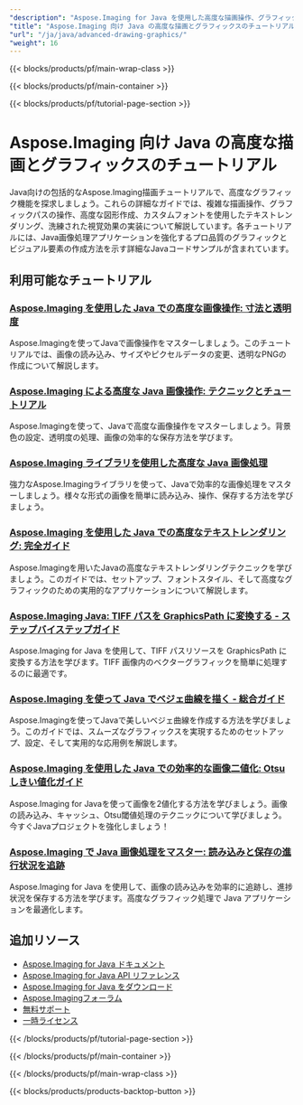 ```yaml
---
"description": "Aspose.Imaging for Java を使用した高度な描画操作、グラフィック パス、複雑な視覚効果に関するステップバイステップのチュートリアル。"
"title": "Aspose.Imaging 向け Java の高度な描画とグラフィックスのチュートリアル"
"url": "/ja/java/advanced-drawing-graphics/"
"weight": 16
---
```


{{< blocks/products/pf/main-wrap-class >}}

{{< blocks/products/pf/main-container >}}

{{< blocks/products/pf/tutorial-page-section >}}
# Aspose.Imaging 向け Java の高度な描画とグラフィックスのチュートリアル

Java向けの包括的なAspose.Imaging描画チュートリアルで、高度なグラフィック機能を探求しましょう。これらの詳細なガイドでは、複雑な描画操作、グラフィックパスの操作、高度な図形作成、カスタムフォントを使用したテキストレンダリング、洗練された視覚効果の実装について解説しています。各チュートリアルには、Java画像処理アプリケーションを強化するプロ品質のグラフィックとビジュアル要素の作成方法を示す詳細なJavaコードサンプルが含まれています。

## 利用可能なチュートリアル

### [Aspose.Imaging を使用した Java での高度な画像操作: 寸法と透明度](./master-image-manipulation-aspose-imaging-java/)
Aspose.Imagingを使ってJavaで画像操作をマスターしましょう。このチュートリアルでは、画像の読み込み、サイズやピクセルデータの変更、透明なPNGの作成について解説します。

### [Aspose.Imaging による高度な Java 画像操作: テクニックとチュートリアル](./advanced-image-manipulation-aspose-imaging-java/)
Aspose.Imagingを使って、Javaで高度な画像操作をマスターしましょう。背景色の設定、透明度の処理、画像の効率的な保存方法を学びます。

### [Aspose.Imaging ライブラリを使用した高度な Java 画像処理](./mastering-image-processing-java-aspose-imaging/)
強力なAspose.Imagingライブラリを使って、Javaで効率的な画像処理をマスターしましょう。様々な形式の画像を簡単に読み込み、操作、保存する方法を学びましょう。

### [Aspose.Imaging を使用した Java での高度なテキストレンダリング: 完全ガイド](./mastering-text-rendering-aspose-imaging-java/)
Aspose.Imagingを用いたJavaの高度なテキストレンダリングテクニックを学びましょう。このガイドでは、セットアップ、フォントスタイル、そして高度なグラフィックのための実用的なアプリケーションについて解説します。

### [Aspose.Imaging Java: TIFF パスを GraphicsPath に変換する - ステップバイステップガイド](./aspose-imaging-java-tiff-graphicspath-conversion/)
Aspose.Imaging for Java を使用して、TIFF パスリソースを GraphicsPath に変換する方法を学びます。TIFF 画像内のベクターグラフィックを簡単に処理するのに最適です。

### [Aspose.Imaging を使って Java でベジェ曲線を描く - 総合ガイド](./master-bezier-curves-java-aspose-imaging/)
Aspose.Imagingを使ってJavaで美しいベジェ曲線を作成する方法を学びましょう。このガイドでは、スムーズなグラフィックスを実現するためのセットアップ、設定、そして実用的な応用例を解説します。

### [Aspose.Imaging を使用した Java での効率的な画像二値化: Otsu しきい値化ガイド](./aspose-imaging-java-otsu-thresholding-guide/)
Aspose.Imaging for Javaを使って画像を2値化する方法を学びましょう。画像の読み込み、キャッシュ、Otsu閾値処理のテクニックについて学びましょう。今すぐJavaプロジェクトを強化しましょう！

### [Aspose.Imaging で Java 画像処理をマスター: 読み込みと保存の進行状況を追跡](./master-image-processing-aspose-imaging-java/)
Aspose.Imaging for Java を使用して、画像の読み込みを効率的に追跡し、進捗状況を保存する方法を学びます。高度なグラフィック処理で Java アプリケーションを最適化します。

## 追加リソース

- [Aspose.Imaging for Java ドキュメント](https://docs.aspose.com/imaging/java/)
- [Aspose.Imaging for Java API リファレンス](https://reference.aspose.com/imaging/java/)
- [Aspose.Imaging for Java をダウンロード](https://releases.aspose.com/imaging/java/)
- [Aspose.Imagingフォーラム](https://forum.aspose.com/c/imaging)
- [無料サポート](https://forum.aspose.com/)
- [一時ライセンス](https://purchase.aspose.com/temporary-license/)

{{< /blocks/products/pf/tutorial-page-section >}}

{{< /blocks/products/pf/main-container >}}

{{< /blocks/products/pf/main-wrap-class >}}

{{< blocks/products/products-backtop-button >}}